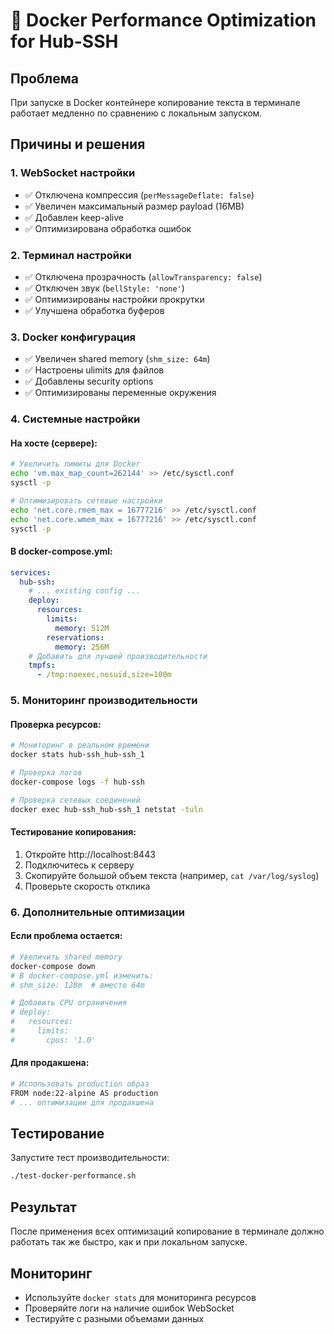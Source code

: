 # 🐳 Docker Performance Optimization for Hub-SSH

## Проблема
При запуске в Docker контейнере копирование текста в терминале работает медленно по сравнению с локальным запуском.

## Причины и решения

### 1. **WebSocket настройки**
- ✅ Отключена компрессия (`perMessageDeflate: false`)
- ✅ Увеличен максимальный размер payload (16MB)
- ✅ Добавлен keep-alive
- ✅ Оптимизирована обработка ошибок

### 2. **Терминал настройки**
- ✅ Отключена прозрачность (`allowTransparency: false`)
- ✅ Отключен звук (`bellStyle: 'none'`)
- ✅ Оптимизированы настройки прокрутки
- ✅ Улучшена обработка буферов

### 3. **Docker конфигурация**
- ✅ Увеличен shared memory (`shm_size: 64m`)
- ✅ Настроены ulimits для файлов
- ✅ Добавлены security options
- ✅ Оптимизированы переменные окружения

### 4. **Системные настройки**

#### На хосте (сервере):
```bash
# Увеличить лимиты для Docker
echo 'vm.max_map_count=262144' >> /etc/sysctl.conf
sysctl -p

# Оптимизировать сетевые настройки
echo 'net.core.rmem_max = 16777216' >> /etc/sysctl.conf
echo 'net.core.wmem_max = 16777216' >> /etc/sysctl.conf
sysctl -p
```

#### В docker-compose.yml:
```yaml
services:
  hub-ssh:
    # ... existing config ...
    deploy:
      resources:
        limits:
          memory: 512M
        reservations:
          memory: 256M
    # Добавить для лучшей производительности
    tmpfs:
      - /tmp:noexec,nosuid,size=100m
```

### 5. **Мониторинг производительности**

#### Проверка ресурсов:
```bash
# Мониторинг в реальном времени
docker stats hub-ssh_hub-ssh_1

# Проверка логов
docker-compose logs -f hub-ssh

# Проверка сетевых соединений
docker exec hub-ssh_hub-ssh_1 netstat -tuln
```

#### Тестирование копирования:
1. Откройте http://localhost:8443
2. Подключитесь к серверу
3. Скопируйте большой объем текста (например, `cat /var/log/syslog`)
4. Проверьте скорость отклика

### 6. **Дополнительные оптимизации**

#### Если проблема остается:
```bash
# Увеличить shared memory
docker-compose down
# В docker-compose.yml изменить:
# shm_size: 128m  # вместо 64m

# Добавить CPU ограничения
# deploy:
#   resources:
#     limits:
#       cpus: '1.0'
```

#### Для продакшена:
```bash
# Использовать production образ
FROM node:22-alpine AS production
# ... оптимизации для продакшена
```

## Тестирование

Запустите тест производительности:
```bash
./test-docker-performance.sh
```

## Результат
После применения всех оптимизаций копирование в терминале должно работать так же быстро, как и при локальном запуске.

## Мониторинг
- Используйте `docker stats` для мониторинга ресурсов
- Проверяйте логи на наличие ошибок WebSocket
- Тестируйте с разными объемами данных
